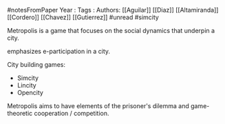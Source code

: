 #notesFromPaper
Year   :
Tags   :
Authors: [[Aguilar]] [[Diaz]] [[Altamiranda]] [[Cordero]] [[Chavez]] [[Gutierrez]]
#unread #simcity

Metropolis is a game that focuses on the social dynamics that underpin a city.

emphasizes e-participation in a city.

City building games:

 - Simcity
 - Lincity
 - Opencity

Metropolis aims to have elements of the prisoner's dilemma and game-theoretic cooperation / competition.
